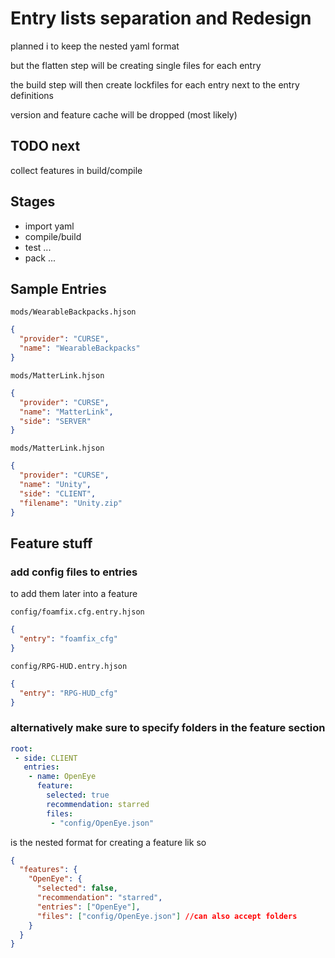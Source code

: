 # Entry lists separation and Redesign

planned i to keep the nested yaml format

but the flatten step will be creating single files for each entry

the build step will then create lockfiles for each entry next to the entry definitions

version and feature cache will be dropped (most likely)

## TODO next

collect features in build/compile

## Stages

- import yaml
- compile/build
- test ...
- pack ...

## Sample Entries

`mods/WearableBackpacks.hjson`
```json
{
  "provider": "CURSE",
  "name": "WearableBackpacks"
}
```

`mods/MatterLink.hjson`
```json
{
  "provider": "CURSE",
  "name": "MatterLink",
  "side": "SERVER"
}
```


`mods/MatterLink.hjson`
```json
{
  "provider": "CURSE",
  "name": "Unity",
  "side": "CLIENT",
  "filename": "Unity.zip"
}
```

## Feature stuff

### add config files to entries

to add them later into a feature

`config/foamfix.cfg.entry.hjson`
```json
{
  "entry": "foamfix_cfg"
}
```

`config/RPG-HUD.entry.hjson`
```json
{
  "entry": "RPG-HUD_cfg"
}
```

### alternatively make sure to specify folders in the feature section



```yaml
root:
 - side: CLIENT
   entries:
    - name: OpenEye
      feature: 
        selected: true
        recommendation: starred
        files:
         - "config/OpenEye.json"
```

is the nested format for creating a feature lik so

```json
{
  "features": {
    "OpenEye": {
      "selected": false,
      "recommendation": "starred",
      "entries": ["OpenEye"],
      "files": ["config/OpenEye.json"] //can also accept folders
    }
  }
}
```

